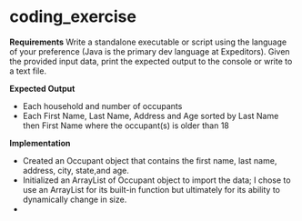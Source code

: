 # coding_exercise
 
**Requirements**
Write a standalone executable or script using the 
language of your preference (Java is the primary dev language at Expeditors).
Given the provided input data, print the expected 
output to the console or write to a text file.
 

**Expected Output**
* Each household and number of occupants
* Each First Name, Last Name, Address and Age sorted by 
  Last Name then First Name where the occupant(s) is older than 18

**Implementation**
* Created an Occupant object that contains the first name, last name, address, city, state,and age. 
* Initialized an ArrayList of Occupant object to import the data; I chose to use an ArrayList for its built-in function 
but ultimately for its ability to dynamically change in size. 
* 